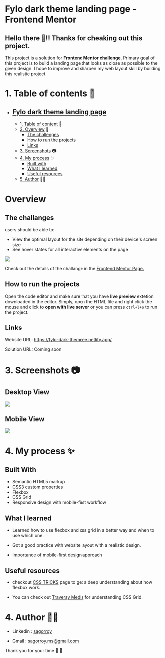 # **Fylo dark theme landing page - Frontend Mentor**

## Hello there 👋!! Thanks for cheaking out this project.

This project is a solution for **Frontend Mentor challenge**. Primary goal of this project is to build a landing page that looks as close as possible to the given design. I hope to improve and sharpen my web layout skill by building this realistic project.

# **1. Table of contents 📝**

- ## [Fylo dark theme landing page](#fylo)
  - [1. Table of content](#table-of-content) 📝
  - [2. Overview](#overview) 🎯
    - [The challenges](#the-challenges)
    - [How to run the projects](#how-to-run-the-projects)
    - [Links](#links)
  - [3. Screenshots](#screenshots) 📷
  - [4. My process](#my-process) ✨
    - [Built with](#built-with)
    - [What I learned](#what-i-learned)
    - [Useful resources](#useful-resources)
  - [5. Author](#author) 🙋🏻

 # Overview

## The challanges

users should be able to:

- View the optimal layout for the site depending on their device's screen size
- See hover states for all interactive elements on the page

![](./images/desktop-preview.jpg)

Check out the details of the challange in the [Frontend Mentor Page.](https://www.frontendmentor.io/challenges/fylo-dark-theme-landing-page-5ca5f2d21e82137ec91a50fd)

## How to run the projects

Open the code editor and make sure that you have **live preview** extetion downloaded in the editor. Simply, open the HTML file and right click the mouse and click to **open with live server** or you can press `ctrl+l+o` to run the project.

## Links

Website URL: <https://fylo-dark-themeee.netlify.app/>

Solution URL: Coming soon

# **3. Screenshots 📷**

## Desktop View

![](./images/screenshot/fylo-desktopView.png)

## Mobile View

![](./images/screenshot/fylo-mobileView.png)

# **4. My process ✨**

## Built With

- Semantic HTML5 markup
- CSS3 custom properties
- Flexbox
- CSS Grid
- Responsive design with mobile-first workflow

## What I learned

- Learned how to use flexbox and css grid in a better way and when to use which one.

- Got a good practice with website layout with a realistic design.

- Importance of mobile-first design approach

## Useful resources

- checkout [CSS TRICKS](https://css-tricks.com/snippets/css/a-guide-to-flexbox/) page to get a deep understanding about how flexbox work.

- You can check out [Traversy Media](https://www.youtube.com/watch?v=0xMQfnTU6oo&t=79s) for understanding CSS Grid.

# **4. Author 🙋🏻**

- Linkedin : [sagorroy](https://www.linkedin.com/in/sagorroy/)

- Gmail : <sagorroy.ms@gmail.com>

Thank you for your time 🙂 🙂
